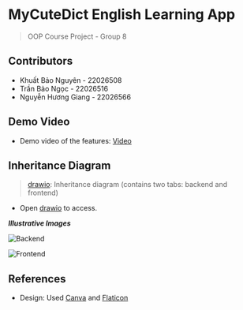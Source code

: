 # MyCuteDict English Learning App
> OOP Course Project - Group 8

## Contributors
- Khuất Bảo Nguyên - 22026508
- Trần Bảo Ngọc - 22026516
- Nguyễn Hương Giang - 22026566

## Demo Video
- Demo video of the features: [Video](https://youtu.be/fKwcMbULn9o)

## Inheritance Diagram
>[drawio](https://drive.google.com/file/d/1tqFMMrJH-Wwlo196BQFnD1s2UjnQV4Is/view?usp=sharing): Inheritance diagram (contains two tabs: backend and frontend)
- Open [drawio](https://viewer.diagrams.net/index.html?tags=%7B%7D&highlight=0000ff&edit=_blank&layers=1&nav=1&title=dictionary.drawio#Uhttps%3A%2F%2Fdrive.google.com%2Fuc%3Fid%3D1tqFMMrJH-Wwlo196BQFnD1s2UjnQV4Is%26export%3Ddownload) to access.

***Illustrative Images***

![Backend](dictionary-Backend.drawio.png)

![Frontend](dictionary-Frontend.drawio.png)

## References
- Design: Used [Canva](https://www.canva.com/) and [Flaticon](https://www.flaticon.com/)
